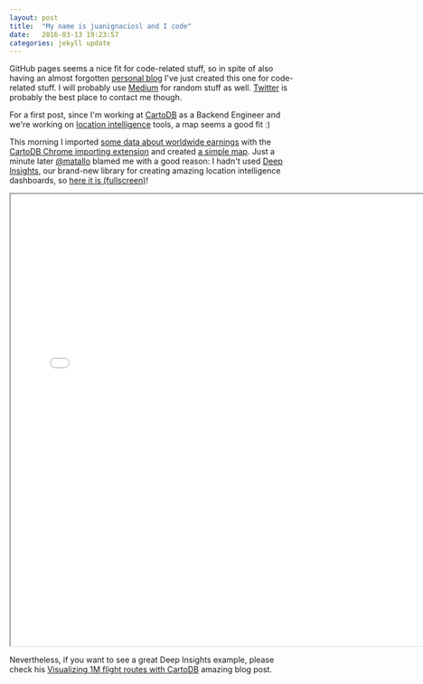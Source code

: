 ```yaml
---
layout: post
title:  "My name is juanignaciosl and I code"
date:   2016-03-13 19:23:57
categories: jekyll update
---
```


GitHub pages seems a nice fit for code-related stuff, so in spite of also having an almost forgotten [personal blog](http://www.juanignaciosl.com) I've just created this one for code-related stuff. I will probably use [Medium](https://medium.com/@juanignaciosl) for random stuff as well. [Twitter](https://twitter.com/juanignaciosl) is probably the best place to contact me though.

For a first post, since I'm working at [CartoDB](http://www.cartodb.com) as a Backend Engineer and we're working on [location intelligence](http://blog.cartodb.com/what-is-location-intelligence-and-its-benefits/) tools, a map seems a good fit :)

This morning I imported [some data about worldwide earnings](https://www.ubs.com/microsites/prices-earnings/edition-2015.html) with the [CartoDB Chrome importing extension](https://chrome.google.com/webstore/detail/cartodb/jnldbjiacbadknjdlajdlccmebnlcdlm) and created [a simple map](https://team.cartodb.com/u/juanignaciosl/viz/e94eaba2-e912-11e5-8a32-0e3a376473ab/public_map).
Just a minute later [@matallo](https://twitter.com/matallo) blamed me with a good reason: I hadn't used [Deep Insights](https://cartodb.com/deep-insights/), our brand-new library for creating amazing location intelligence dashboards, so [here it is (fullscreen)](/misc/2016-03-13-bigmac-map/bigmac-map.html)!

<iframe width="740" height="800" src="/misc/2016-03-13-bigmac-map/bigmac-map.html"></iframe>

Nevertheless, if you want to see a great Deep Insights example, please check his [Visualizing 1M flight routes with CartoDB](http://matall.in/posts/deep-insights-visualizing-1m-flight-routes/) amazing blog post.
